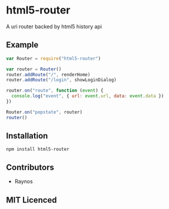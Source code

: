 # html5-router

<!--
    [![build status][1]][2]
    [![NPM version][3]][4]
    [![Coverage Status][5]][6]
    [![gemnasium Dependency Status][7]][8]
    [![Davis Dependency status][9]][10]
-->

<!-- [![browser support][11]][12] -->

A uri router backed by html5 history api

## Example

```js
var Router = require("html5-router")

var router = Router()
router.addRoute("/", renderHome)
router.addRoute("/login", showLoginDialog)

router.on("route", function (event) {
  console.log("event", { url: event.url, data: event.data })
})

Router.on("popstate", router)
router()
```

## Installation

`npm install html5-router`

## Contributors

 - Raynos

## MIT Licenced

  [1]: https://secure.travis-ci.org/Raynos/html5-router.png
  [2]: https://travis-ci.org/Raynos/html5-router
  [3]: https://badge.fury.io/js/html5-router.png
  [4]: https://badge.fury.io/js/html5-router
  [5]: https://coveralls.io/repos/Raynos/html5-router/badge.png
  [6]: https://coveralls.io/r/Raynos/html5-router
  [7]: https://gemnasium.com/Raynos/html5-router.png
  [8]: https://gemnasium.com/Raynos/html5-router
  [9]: https://david-dm.org/Raynos/html5-router.png
  [10]: https://david-dm.org/Raynos/html5-router
  [11]: https://ci.testling.com/Raynos/html5-router.png
  [12]: https://ci.testling.com/Raynos/html5-router
